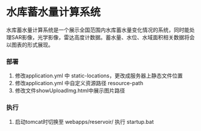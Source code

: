 # 水库蓄水量计算系统
水库蓄水量计算系统是一个展示全国范围内水库蓄水量变化情况的系统，同时能处理SAR影像，光学影像，雷达高度计数据。蓄水量、水位、水域面积相关数据将会以图表的形式展现。
### 部署
1. 修改application.yml 中 static-locations，更改成服务器上静态文件位置
2. 修改application.yml 中自定义资源路径 resource-path
3. 修改文件showUploadImg.html中展示图片路径
### 执行
1. 启动tomcat时切换至 webapps/reservoir/ 执行 startup.bat
